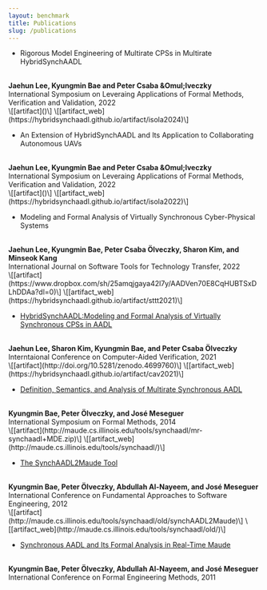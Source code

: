 ```yaml
---
layout: benchmark
title: Publications
slug: /publications
---
```


- Rigorous Model Engineering of Multirate CPSs in Multirate HybridSynchAADL
<br />
<b>Jaehun Lee, Kyungmin Bae and Peter Csaba &Omul;lveczky</b>
<br />
International Symposium on Leveraing Applications of Formal Methods, Verification and Validation, 2022
<br />
\[[artifact]()\]
\[[artifact_web](https://hybridsynchaadl.github.io/artifact/isola2024)\]


- An Extension of HybridSynchAADL and Its Application to Collaborating Autonomous UAVs
<br />
<b>Jaehun Lee, Kyungmin Bae and Peter Csaba &Omul;lveczky</b>
<br />
International Symposium on Leveraing Applications of Formal Methods, Verification and Validation, 2022
<br />
\[[artifact]()\]
\[[artifact_web](https://hybridsynchaadl.github.io/artifact/isola2022)\]



- Modeling and Formal Analysis of Virtually Synchronous Cyber-Physical Systems 
<br />
<b>Jaehun Lee, Kyungmin Bae, Peter Csaba &Ouml;lveczky, Sharon Kim, and Minseok Kang</b>
<br />
International Journal on Software Tools for Technology Transfer, 2022
<br />
\[[artifact](https://www.dropbox.com/sh/25amqjgaya42l7y/AADVen70E8CqHUBTSxDLhDDAa?dl=0)\] 
\[[artifact_web](https://hybridsynchaadl.github.io/artifact/sttt2021)\]


- [HybridSynchAADL:Modeling and Formal Analysis of Virtually Synchronous CPSs in AADL](https://link.springer.com/chapter/10.1007/978-3-030-81685-8_23)
<br />
<b>Jaehun Lee, Sharon Kim, Kyungmin Bae, and Peter Csaba &Ouml;lveczky</b>
<br />
Interntaional Conference on Computer-Aided Verification, 2021
<br />
\[[artifact](http://doi.org/10.5281/zenodo.4699760)\]
\[[artifact_web](https://hybridsynchaadl.github.io/artifact/cav2021)\]


- [Definition, Semantics, and Analysis of Multirate Synchronous AADL](https://link.springer.com/chapter/10.1007/978-3-319-06410-9_7)
<br />
<b>Kyungmin Bae, Peter Ölveczky, and José Meseguer</b>
<br />
International Symposium on Formal Methods, 2014
<br />
\[[artifact](http://maude.cs.illinois.edu/tools/synchaadl/mr-synchaadl+MDE.zip)\]
\[[artifact_web](http://maude.cs.illinois.edu/tools/synchaadl/)\]

- [The SynchAADL2Maude Tool](https://link.springer.com/chapter/10.1007/978-3-642-28872-2_4)
<br />
<b>Kyungmin Bae, Peter Ölveczky, Abdullah Al-Nayeem, and José Meseguer</b>
<br />
International Conference on Fundamental Approaches to Software Engineering, 2012
<br />
\[[artifact](http://maude.cs.illinois.edu/tools/synchaadl/old/synchAADL2Maude)\]
\[[artifact_web](http://maude.cs.illinois.edu/tools/synchaadl/old/)\]


- [Synchronous AADL and Its Formal Analysis in Real-Time Maude](https://link.springer.com/chapter/10.1007/978-3-642-24559-6_43)
<br />
<b>Kyungmin Bae, Peter Ölveczky, Abdullah Al-Nayeem, and José Meseguer</b>
<br />
International Conference on Formal Engineering Methods, 2011
<br />
